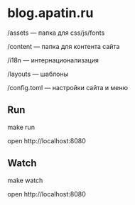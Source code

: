 # blog.apatin.ru

/assets — папка для css/js/fonts

/content — папка для контента сайта

/i18n — интернационализация

/layouts — шаблоны

/config.toml — настройки сайта и меню

## Run

make run

open http://localhost:8080

## Watch

make watch

open http://localhost:8080